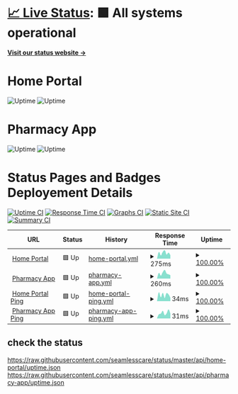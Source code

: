 # [📈 Live Status](https://status.seamlesscare.ca): <!--live status--> **🟩 All systems operational**

[**Visit our status website →**](https://status.seamlesscare.ca)

# Home Portal

![Uptime](https://img.shields.io/endpoint?url=https%3A%2F%2Fraw.githubusercontent.com%2Fseamlesscare%2Fstatus%2Fmaster%2Fapi%2Fhome-portal%2Fuptime.json)
![Uptime](https://img.shields.io/endpoint?url=https%3A%2F%2Fraw.githubusercontent.com%2Fseamlesscare%2Fstatus%2Fmaster%2Fapi%2Fhome-portal%2Fresponse-time.json)

# Pharmacy App

![Uptime](https://img.shields.io/endpoint?url=https%3A%2F%2Fraw.githubusercontent.com%2Fseamlesscare%2Fstatus%2Fmaster%2Fapi%2Fpharmacy-app%2Fuptime.json)
![Uptime](https://img.shields.io/endpoint?url=https%3A%2F%2Fraw.githubusercontent.com%2Fseamlesscare%2Fstatus%2Fmaster%2Fapi%2Fpharmacy-app%2Fresponse-time.json)

# Status Pages and Badges Deployement Details

[![Uptime CI](https://github.com/seamlesscare/status/workflows/Uptime%20CI/badge.svg)](https://github.com/seamlesscare/status/actions?query=workflow%3A%22Uptime+CI%22)
[![Response Time CI](https://github.com/seamlesscare/status/workflows/Response%20Time%20CI/badge.svg)](https://github.com/seamlesscare/status/actions?query=workflow%3A%22Response+Time+CI%22)
[![Graphs CI](https://github.com/seamlesscare/status/workflows/Graphs%20CI/badge.svg)](https://github.com/seamlesscare/status/actions?query=workflow%3A%22Graphs+CI%22)
[![Static Site CI](https://github.com/seamlesscare/status/workflows/Static%20Site%20CI/badge.svg)](https://github.com/seamlesscare/status/actions?query=workflow%3A%22Static+Site+CI%22)
[![Summary CI](https://github.com/seamlesscare/status/workflows/Summary%20CI/badge.svg)](https://github.com/seamlesscare/status/actions?query=workflow%3A%22Summary+CI%22)

<!--start: status pages-->
<!-- This summary is generated by Upptime (https://github.com/upptime/upptime) -->
<!-- Do not edit this manually, your changes will be overwritten -->
<!-- prettier-ignore -->
| URL | Status | History | Response Time | Uptime |
| --- | ------ | ------- | ------------- | ------ |
| <img alt="" src="https://icons.duckduckgo.com/ip3/portal.seamlesscare.ca.ico" height="13"> [Home Portal](https://portal.seamlesscare.ca) | 🟩 Up | [home-portal.yml](https://github.com/SeamlessCare/status/commits/HEAD/history/home-portal.yml) | <details><summary><img alt="Response time graph" src="./graphs/home-portal/response-time-week.png" height="20"> 275ms</summary><br><a href="https://status.seamlesscare.ca/history/home-portal"><img alt="Response time 372" src="https://img.shields.io/endpoint?url=https%3A%2F%2Fraw.githubusercontent.com%2FSeamlessCare%2Fstatus%2FHEAD%2Fapi%2Fhome-portal%2Fresponse-time.json"></a><br><a href="https://status.seamlesscare.ca/history/home-portal"><img alt="24-hour response time 173" src="https://img.shields.io/endpoint?url=https%3A%2F%2Fraw.githubusercontent.com%2FSeamlessCare%2Fstatus%2FHEAD%2Fapi%2Fhome-portal%2Fresponse-time-day.json"></a><br><a href="https://status.seamlesscare.ca/history/home-portal"><img alt="7-day response time 275" src="https://img.shields.io/endpoint?url=https%3A%2F%2Fraw.githubusercontent.com%2FSeamlessCare%2Fstatus%2FHEAD%2Fapi%2Fhome-portal%2Fresponse-time-week.json"></a><br><a href="https://status.seamlesscare.ca/history/home-portal"><img alt="30-day response time 295" src="https://img.shields.io/endpoint?url=https%3A%2F%2Fraw.githubusercontent.com%2FSeamlessCare%2Fstatus%2FHEAD%2Fapi%2Fhome-portal%2Fresponse-time-month.json"></a><br><a href="https://status.seamlesscare.ca/history/home-portal"><img alt="1-year response time 372" src="https://img.shields.io/endpoint?url=https%3A%2F%2Fraw.githubusercontent.com%2FSeamlessCare%2Fstatus%2FHEAD%2Fapi%2Fhome-portal%2Fresponse-time-year.json"></a></details> | <details><summary><a href="https://status.seamlesscare.ca/history/home-portal">100.00%</a></summary><a href="https://status.seamlesscare.ca/history/home-portal"><img alt="All-time uptime 100.00%" src="https://img.shields.io/endpoint?url=https%3A%2F%2Fraw.githubusercontent.com%2FSeamlessCare%2Fstatus%2FHEAD%2Fapi%2Fhome-portal%2Fuptime.json"></a><br><a href="https://status.seamlesscare.ca/history/home-portal"><img alt="24-hour uptime 100.00%" src="https://img.shields.io/endpoint?url=https%3A%2F%2Fraw.githubusercontent.com%2FSeamlessCare%2Fstatus%2FHEAD%2Fapi%2Fhome-portal%2Fuptime-day.json"></a><br><a href="https://status.seamlesscare.ca/history/home-portal"><img alt="7-day uptime 100.00%" src="https://img.shields.io/endpoint?url=https%3A%2F%2Fraw.githubusercontent.com%2FSeamlessCare%2Fstatus%2FHEAD%2Fapi%2Fhome-portal%2Fuptime-week.json"></a><br><a href="https://status.seamlesscare.ca/history/home-portal"><img alt="30-day uptime 100.00%" src="https://img.shields.io/endpoint?url=https%3A%2F%2Fraw.githubusercontent.com%2FSeamlessCare%2Fstatus%2FHEAD%2Fapi%2Fhome-portal%2Fuptime-month.json"></a><br><a href="https://status.seamlesscare.ca/history/home-portal"><img alt="1-year uptime 100.00%" src="https://img.shields.io/endpoint?url=https%3A%2F%2Fraw.githubusercontent.com%2FSeamlessCare%2Fstatus%2FHEAD%2Fapi%2Fhome-portal%2Fuptime-year.json"></a></details>
| <img alt="" src="https://icons.duckduckgo.com/ip3/app.seamlesscare.ca.ico" height="13"> [Pharmacy App](https://app.seamlesscare.ca) | 🟩 Up | [pharmacy-app.yml](https://github.com/SeamlessCare/status/commits/HEAD/history/pharmacy-app.yml) | <details><summary><img alt="Response time graph" src="./graphs/pharmacy-app/response-time-week.png" height="20"> 260ms</summary><br><a href="https://status.seamlesscare.ca/history/pharmacy-app"><img alt="Response time 304" src="https://img.shields.io/endpoint?url=https%3A%2F%2Fraw.githubusercontent.com%2FSeamlessCare%2Fstatus%2FHEAD%2Fapi%2Fpharmacy-app%2Fresponse-time.json"></a><br><a href="https://status.seamlesscare.ca/history/pharmacy-app"><img alt="24-hour response time 169" src="https://img.shields.io/endpoint?url=https%3A%2F%2Fraw.githubusercontent.com%2FSeamlessCare%2Fstatus%2FHEAD%2Fapi%2Fpharmacy-app%2Fresponse-time-day.json"></a><br><a href="https://status.seamlesscare.ca/history/pharmacy-app"><img alt="7-day response time 260" src="https://img.shields.io/endpoint?url=https%3A%2F%2Fraw.githubusercontent.com%2FSeamlessCare%2Fstatus%2FHEAD%2Fapi%2Fpharmacy-app%2Fresponse-time-week.json"></a><br><a href="https://status.seamlesscare.ca/history/pharmacy-app"><img alt="30-day response time 285" src="https://img.shields.io/endpoint?url=https%3A%2F%2Fraw.githubusercontent.com%2FSeamlessCare%2Fstatus%2FHEAD%2Fapi%2Fpharmacy-app%2Fresponse-time-month.json"></a><br><a href="https://status.seamlesscare.ca/history/pharmacy-app"><img alt="1-year response time 304" src="https://img.shields.io/endpoint?url=https%3A%2F%2Fraw.githubusercontent.com%2FSeamlessCare%2Fstatus%2FHEAD%2Fapi%2Fpharmacy-app%2Fresponse-time-year.json"></a></details> | <details><summary><a href="https://status.seamlesscare.ca/history/pharmacy-app">100.00%</a></summary><a href="https://status.seamlesscare.ca/history/pharmacy-app"><img alt="All-time uptime 100.00%" src="https://img.shields.io/endpoint?url=https%3A%2F%2Fraw.githubusercontent.com%2FSeamlessCare%2Fstatus%2FHEAD%2Fapi%2Fpharmacy-app%2Fuptime.json"></a><br><a href="https://status.seamlesscare.ca/history/pharmacy-app"><img alt="24-hour uptime 100.00%" src="https://img.shields.io/endpoint?url=https%3A%2F%2Fraw.githubusercontent.com%2FSeamlessCare%2Fstatus%2FHEAD%2Fapi%2Fpharmacy-app%2Fuptime-day.json"></a><br><a href="https://status.seamlesscare.ca/history/pharmacy-app"><img alt="7-day uptime 100.00%" src="https://img.shields.io/endpoint?url=https%3A%2F%2Fraw.githubusercontent.com%2FSeamlessCare%2Fstatus%2FHEAD%2Fapi%2Fpharmacy-app%2Fuptime-week.json"></a><br><a href="https://status.seamlesscare.ca/history/pharmacy-app"><img alt="30-day uptime 100.00%" src="https://img.shields.io/endpoint?url=https%3A%2F%2Fraw.githubusercontent.com%2FSeamlessCare%2Fstatus%2FHEAD%2Fapi%2Fpharmacy-app%2Fuptime-month.json"></a><br><a href="https://status.seamlesscare.ca/history/pharmacy-app"><img alt="1-year uptime 100.00%" src="https://img.shields.io/endpoint?url=https%3A%2F%2Fraw.githubusercontent.com%2FSeamlessCare%2Fstatus%2FHEAD%2Fapi%2Fpharmacy-app%2Fuptime-year.json"></a></details>
| <img alt="" src="https://icons.duckduckgo.com/ip3/null.ico" height="13"> [Home Portal Ping](portal.seamlesscare.ca) | 🟩 Up | [home-portal-ping.yml](https://github.com/SeamlessCare/status/commits/HEAD/history/home-portal-ping.yml) | <details><summary><img alt="Response time graph" src="./graphs/home-portal-ping/response-time-week.png" height="20"> 34ms</summary><br><a href="https://status.seamlesscare.ca/history/home-portal-ping"><img alt="Response time 46" src="https://img.shields.io/endpoint?url=https%3A%2F%2Fraw.githubusercontent.com%2FSeamlessCare%2Fstatus%2FHEAD%2Fapi%2Fhome-portal-ping%2Fresponse-time.json"></a><br><a href="https://status.seamlesscare.ca/history/home-portal-ping"><img alt="24-hour response time 18" src="https://img.shields.io/endpoint?url=https%3A%2F%2Fraw.githubusercontent.com%2FSeamlessCare%2Fstatus%2FHEAD%2Fapi%2Fhome-portal-ping%2Fresponse-time-day.json"></a><br><a href="https://status.seamlesscare.ca/history/home-portal-ping"><img alt="7-day response time 34" src="https://img.shields.io/endpoint?url=https%3A%2F%2Fraw.githubusercontent.com%2FSeamlessCare%2Fstatus%2FHEAD%2Fapi%2Fhome-portal-ping%2Fresponse-time-week.json"></a><br><a href="https://status.seamlesscare.ca/history/home-portal-ping"><img alt="30-day response time 33" src="https://img.shields.io/endpoint?url=https%3A%2F%2Fraw.githubusercontent.com%2FSeamlessCare%2Fstatus%2FHEAD%2Fapi%2Fhome-portal-ping%2Fresponse-time-month.json"></a><br><a href="https://status.seamlesscare.ca/history/home-portal-ping"><img alt="1-year response time 46" src="https://img.shields.io/endpoint?url=https%3A%2F%2Fraw.githubusercontent.com%2FSeamlessCare%2Fstatus%2FHEAD%2Fapi%2Fhome-portal-ping%2Fresponse-time-year.json"></a></details> | <details><summary><a href="https://status.seamlesscare.ca/history/home-portal-ping">100.00%</a></summary><a href="https://status.seamlesscare.ca/history/home-portal-ping"><img alt="All-time uptime 100.00%" src="https://img.shields.io/endpoint?url=https%3A%2F%2Fraw.githubusercontent.com%2FSeamlessCare%2Fstatus%2FHEAD%2Fapi%2Fhome-portal-ping%2Fuptime.json"></a><br><a href="https://status.seamlesscare.ca/history/home-portal-ping"><img alt="24-hour uptime 100.00%" src="https://img.shields.io/endpoint?url=https%3A%2F%2Fraw.githubusercontent.com%2FSeamlessCare%2Fstatus%2FHEAD%2Fapi%2Fhome-portal-ping%2Fuptime-day.json"></a><br><a href="https://status.seamlesscare.ca/history/home-portal-ping"><img alt="7-day uptime 100.00%" src="https://img.shields.io/endpoint?url=https%3A%2F%2Fraw.githubusercontent.com%2FSeamlessCare%2Fstatus%2FHEAD%2Fapi%2Fhome-portal-ping%2Fuptime-week.json"></a><br><a href="https://status.seamlesscare.ca/history/home-portal-ping"><img alt="30-day uptime 100.00%" src="https://img.shields.io/endpoint?url=https%3A%2F%2Fraw.githubusercontent.com%2FSeamlessCare%2Fstatus%2FHEAD%2Fapi%2Fhome-portal-ping%2Fuptime-month.json"></a><br><a href="https://status.seamlesscare.ca/history/home-portal-ping"><img alt="1-year uptime 100.00%" src="https://img.shields.io/endpoint?url=https%3A%2F%2Fraw.githubusercontent.com%2FSeamlessCare%2Fstatus%2FHEAD%2Fapi%2Fhome-portal-ping%2Fuptime-year.json"></a></details>
| <img alt="" src="https://icons.duckduckgo.com/ip3/null.ico" height="13"> [Pharmacy App Ping](app.seamlesscare.ca) | 🟩 Up | [pharmacy-app-ping.yml](https://github.com/SeamlessCare/status/commits/HEAD/history/pharmacy-app-ping.yml) | <details><summary><img alt="Response time graph" src="./graphs/pharmacy-app-ping/response-time-week.png" height="20"> 31ms</summary><br><a href="https://status.seamlesscare.ca/history/pharmacy-app-ping"><img alt="Response time 39" src="https://img.shields.io/endpoint?url=https%3A%2F%2Fraw.githubusercontent.com%2FSeamlessCare%2Fstatus%2FHEAD%2Fapi%2Fpharmacy-app-ping%2Fresponse-time.json"></a><br><a href="https://status.seamlesscare.ca/history/pharmacy-app-ping"><img alt="24-hour response time 27" src="https://img.shields.io/endpoint?url=https%3A%2F%2Fraw.githubusercontent.com%2FSeamlessCare%2Fstatus%2FHEAD%2Fapi%2Fpharmacy-app-ping%2Fresponse-time-day.json"></a><br><a href="https://status.seamlesscare.ca/history/pharmacy-app-ping"><img alt="7-day response time 31" src="https://img.shields.io/endpoint?url=https%3A%2F%2Fraw.githubusercontent.com%2FSeamlessCare%2Fstatus%2FHEAD%2Fapi%2Fpharmacy-app-ping%2Fresponse-time-week.json"></a><br><a href="https://status.seamlesscare.ca/history/pharmacy-app-ping"><img alt="30-day response time 29" src="https://img.shields.io/endpoint?url=https%3A%2F%2Fraw.githubusercontent.com%2FSeamlessCare%2Fstatus%2FHEAD%2Fapi%2Fpharmacy-app-ping%2Fresponse-time-month.json"></a><br><a href="https://status.seamlesscare.ca/history/pharmacy-app-ping"><img alt="1-year response time 39" src="https://img.shields.io/endpoint?url=https%3A%2F%2Fraw.githubusercontent.com%2FSeamlessCare%2Fstatus%2FHEAD%2Fapi%2Fpharmacy-app-ping%2Fresponse-time-year.json"></a></details> | <details><summary><a href="https://status.seamlesscare.ca/history/pharmacy-app-ping">100.00%</a></summary><a href="https://status.seamlesscare.ca/history/pharmacy-app-ping"><img alt="All-time uptime 100.00%" src="https://img.shields.io/endpoint?url=https%3A%2F%2Fraw.githubusercontent.com%2FSeamlessCare%2Fstatus%2FHEAD%2Fapi%2Fpharmacy-app-ping%2Fuptime.json"></a><br><a href="https://status.seamlesscare.ca/history/pharmacy-app-ping"><img alt="24-hour uptime 100.00%" src="https://img.shields.io/endpoint?url=https%3A%2F%2Fraw.githubusercontent.com%2FSeamlessCare%2Fstatus%2FHEAD%2Fapi%2Fpharmacy-app-ping%2Fuptime-day.json"></a><br><a href="https://status.seamlesscare.ca/history/pharmacy-app-ping"><img alt="7-day uptime 100.00%" src="https://img.shields.io/endpoint?url=https%3A%2F%2Fraw.githubusercontent.com%2FSeamlessCare%2Fstatus%2FHEAD%2Fapi%2Fpharmacy-app-ping%2Fuptime-week.json"></a><br><a href="https://status.seamlesscare.ca/history/pharmacy-app-ping"><img alt="30-day uptime 100.00%" src="https://img.shields.io/endpoint?url=https%3A%2F%2Fraw.githubusercontent.com%2FSeamlessCare%2Fstatus%2FHEAD%2Fapi%2Fpharmacy-app-ping%2Fuptime-month.json"></a><br><a href="https://status.seamlesscare.ca/history/pharmacy-app-ping"><img alt="1-year uptime 100.00%" src="https://img.shields.io/endpoint?url=https%3A%2F%2Fraw.githubusercontent.com%2FSeamlessCare%2Fstatus%2FHEAD%2Fapi%2Fpharmacy-app-ping%2Fuptime-year.json"></a></details>

<!--end: status pages-->

## check the status

https://raw.githubusercontent.com/seamlesscare/status/master/api/home-portal/uptime.json
https://raw.githubusercontent.com/seamlesscare/status/master/api/pharmacy-app/uptime.json
